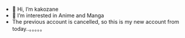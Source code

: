 - 👋 Hi, I’m kakozane
- 👀 I’m interested in Anime and Manga 
- The previous account is cancelled, so this is my new account from today..。。。。。
